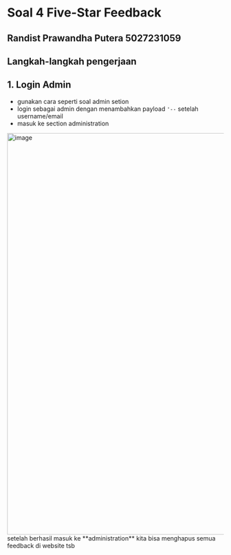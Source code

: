 # Soal 4 Five-Star Feedback
## Randist Prawandha Putera 5027231059
## Langkah-langkah pengerjaan
## 1. Login Admin
- gunakan cara seperti soal admin setion
- login sebagai admin dengan menambahkan payload ```'--``` setelah username/email
- masuk ke section administration
<img width="1919" height="933" alt="image" src="https://github.com/user-attachments/assets/7736474e-a70f-4ec4-9394-280d7caa73b2" />
setelah berhasil masuk ke **administration** kita bisa menghapus semua feedback di website tsb
